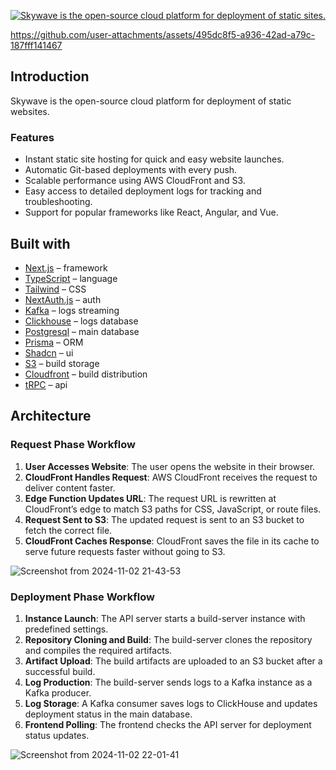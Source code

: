 <p align='center'>
  <a href="https://skywave-web-app.vercel.app" target='_blank'>
    <img alt="Skywave is the open-source cloud platform for deployment of static sites." 
      src="https://github.com/user-attachments/assets/0b575f6a-a02a-46cf-ab4f-bd05761b1d1e">
  </a>
</p>



https://github.com/user-attachments/assets/495dc8f5-a936-42ad-a79c-187fff141467



## Introduction

Skywave is the open-source cloud platform for deployment of static websites.

### Features

- Instant static site hosting for quick and easy website launches.  
- Automatic Git-based deployments with every push.  
- Scalable performance using AWS CloudFront and S3.  
- Easy access to detailed deployment logs for tracking and troubleshooting.  
- Support for popular frameworks like React, Angular, and Vue.  

## Built with

- [Next.js](https://nextjs.org/) – framework
- [TypeScript](https://www.typescriptlang.org/) – language
- [Tailwind](https://tailwindcss.com/) – CSS
- [NextAuth.js](https://next-auth.js.org/) – auth
- [Kafka](https://kafka.apache.org/) – logs streaming
- [Clickhouse](https://clickhouse.com/) – logs database
- [Postgresql](https://www.postgresql.org/) – main database
- [Prisma](https://www.prisma.io/) – ORM
- [Shadcn](https://ui.shadcn.com/) – ui
- [S3](https://aws.amazon.com/s3/) – build storage
- [Cloudfront](https://aws.amazon.com/cloudfront/) – build distribution
- [tRPC](https://trpc.io/) – api

## Architecture

### Request Phase Workflow
1. **User Accesses Website**: The user opens the website in their browser.  
2. **CloudFront Handles Request**: AWS CloudFront receives the request to deliver content faster.  
3. **Edge Function Updates URL**: The request URL is rewritten at CloudFront’s edge to match S3 paths for CSS, JavaScript, or route files.  
4. **Request Sent to S3**: The updated request is sent to an S3 bucket to fetch the correct file.  
5. **CloudFront Caches Response**: CloudFront saves the file in its cache to serve future requests faster without going to S3.  

![Screenshot from 2024-11-02 21-43-53](https://github.com/user-attachments/assets/2aba1837-4c0c-4c61-8856-c6e7b5ee1dff)

### Deployment Phase Workflow
1. **Instance Launch**: The API server starts a build-server instance with predefined settings.  
2. **Repository Cloning and Build**: The build-server clones the repository and compiles the required artifacts.  
3. **Artifact Upload**: The build artifacts are uploaded to an S3 bucket after a successful build.  
4. **Log Production**: The build-server sends logs to a Kafka instance as a Kafka producer.  
5. **Log Storage**: A Kafka consumer saves logs to ClickHouse and updates deployment status in the main database.  
6. **Frontend Polling**: The frontend checks the API server for deployment status updates.  

![Screenshot from 2024-11-02 22-01-41](https://github.com/user-attachments/assets/715be6b8-d044-42dd-bc96-32f5a18040e3)


